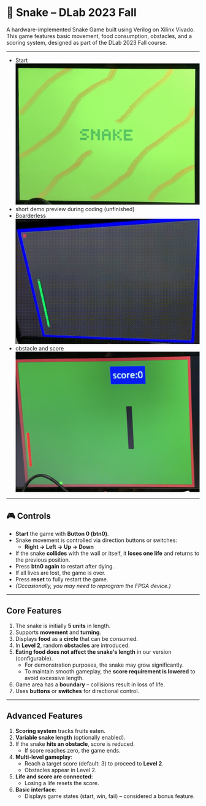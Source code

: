 # 🐍 Snake – DLab 2023 Fall

A hardware-implemented Snake Game built using Verilog on Xilinx Vivado. This game features basic movement, food consumption, obstacles, and a scoring system, designed as part of the DLab 2023 Fall course.

---
- Start
![Cover](image/IMG_5547.png)
- short demo preview during coding (unfinished)
- Boarderless
![boarderless](image/IMG_5533.gif)
- obstacle and score
![snake](image/snake.png)
---

## 🎮 Controls

- **Start** the game with **Button 0 (btn0)**.
- Snake movement is controlled via direction buttons or switches:
  - **Right → Left → Up → Down**
- If the snake **collides** with the wall or itself, it **loses one life** and returns to the previous position.
- Press **btn0 again** to restart after dying.
- If all lives are lost, the game is over.
- Press **reset** to fully restart the game.
- *(Occasionally, you may need to reprogram the FPGA device.)*

---

## Core Features

1. The snake is initially **5 units** in length.
2. Supports **movement** and **turning**.
3. Displays **food** as a **circle** that can be consumed.
4. In **Level 2**, random **obstacles** are introduced.
5. **Eating food does not affect the snake's length** in our version (configurable).
    - For demonstration purposes, the snake may grow significantly.
    - To maintain smooth gameplay, the **score requirement is lowered** to avoid excessive length.
6. Game area has a **boundary** – collisions result in loss of life.
7. Uses **buttons** or **switches** for directional control.

---

## Advanced Features

1. **Scoring system** tracks fruits eaten.
2. **Variable snake length** (optionally enabled).
3. If the snake **hits an obstacle**, score is reduced. 
   - If score reaches zero, the game ends.
4. **Multi-level gameplay**:
   - Reach a target score (default: 3) to proceed to **Level 2**.
   - Obstacles appear in Level 2.
5. **Life and score are connected**:
   - Losing a life resets the score.
6. **Basic interface**:
   - Displays game states (start, win, fail) – considered a bonus feature.